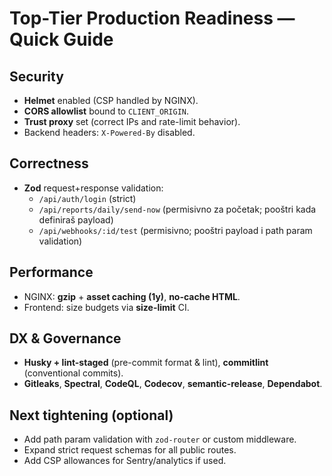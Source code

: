 # Top-Tier Production Readiness — Quick Guide

## Security
- **Helmet** enabled (CSP handled by NGINX).
- **CORS allowlist** bound to `CLIENT_ORIGIN`.
- **Trust proxy** set (correct IPs and rate-limit behavior).
- Backend headers: `X-Powered-By` disabled.

## Correctness
- **Zod** request+response validation:
  - `/api/auth/login` (strict)
  - `/api/reports/daily/send-now` (permisivno za početak; pooštri kada definiraš payload)
  - `/api/webhooks/:id/test` (permisivno; pooštri payload i path param validation)

## Performance
- NGINX: **gzip** + **asset caching (1y)**, **no-cache HTML**.
- Frontend: size budgets via **size-limit** CI.

## DX & Governance
- **Husky + lint-staged** (pre-commit format & lint), **commitlint** (conventional commits).
- **Gitleaks**, **Spectral**, **CodeQL**, **Codecov**, **semantic-release**, **Dependabot**.

## Next tightening (optional)
- Add path param validation with `zod-router` or custom middleware.
- Expand strict request schemas for all public routes.
- Add CSP allowances for Sentry/analytics if used.

